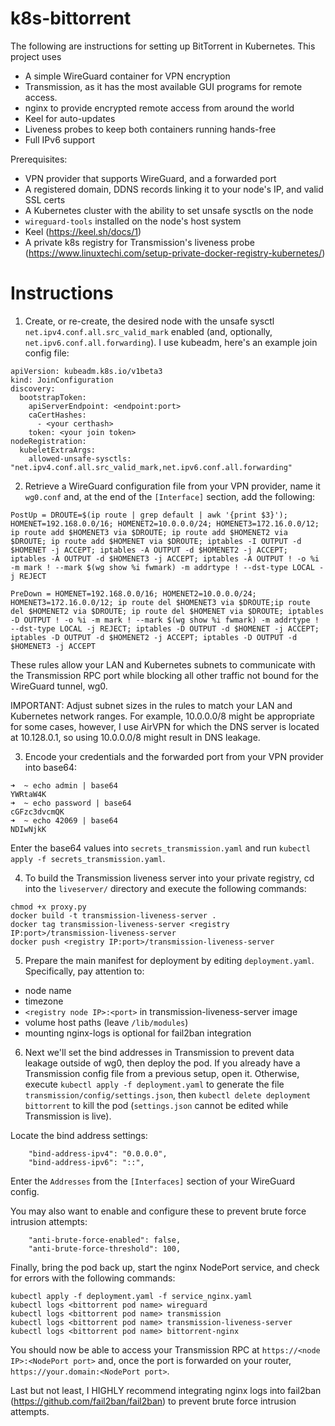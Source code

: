 # k8s-bittorrent

The following are instructions for setting up BitTorrent in Kubernetes. This project uses
* A simple WireGuard container for VPN encryption
* Transmission, as it has the most available GUI programs for remote access.
* nginx to provide encrypted remote access from around the world
* Keel for auto-updates
* Liveness probes to keep both containers running hands-free
* Full IPv6 support

Prerequisites:
* VPN provider that supports WireGuard, and a forwarded port
* A registered domain, DDNS records linking it to your node's IP, and valid SSL certs
* A Kubernetes cluster with the ability to set unsafe sysctls on the node
* `wireguard-tools` installed on the node's host system
* Keel (https://keel.sh/docs/1)
* A private k8s registry for Transmission's liveness probe (https://www.linuxtechi.com/setup-private-docker-registry-kubernetes/)

# Instructions

1. Create, or re-create, the desired node with the unsafe sysctl `net.ipv4.conf.all.src_valid_mark` enabled (and, optionally, `net.ipv6.conf.all.forwarding`). I use kubeadm, here's an example join config file:

```
apiVersion: kubeadm.k8s.io/v1beta3
kind: JoinConfiguration
discovery:
  bootstrapToken:
    apiServerEndpoint: <endpoint:port>
    caCertHashes: 
      - <your certhash>
    token: <your join token>
nodeRegistration:
  kubeletExtraArgs:
    allowed-unsafe-sysctls: "net.ipv4.conf.all.src_valid_mark,net.ipv6.conf.all.forwarding"
```


2. Retrieve a WireGuard configuration file from your VPN provider, name it `wg0.conf` and, at the end of the `[Interface]` section, add the following:

```
PostUp = DROUTE=$(ip route | grep default | awk '{print $3}'); HOMENET=192.168.0.0/16; HOMENET2=10.0.0.0/24; HOMENET3=172.16.0.0/12; ip route add $HOMENET3 via $DROUTE; ip route add $HOMENET2 via $DROUTE; ip route add $HOMENET via $DROUTE; iptables -I OUTPUT -d $HOMENET -j ACCEPT; iptables -A OUTPUT -d $HOMENET2 -j ACCEPT; iptables -A OUTPUT -d $HOMENET3 -j ACCEPT; iptables -A OUTPUT ! -o %i -m mark ! --mark $(wg show %i fwmark) -m addrtype ! --dst-type LOCAL -j REJECT

PreDown = HOMENET=192.168.0.0/16; HOMENET2=10.0.0.0/24; HOMENET3=172.16.0.0/12; ip route del $HOMENET3 via $DROUTE;ip route del $HOMENET2 via $DROUTE; ip route del $HOMENET via $DROUTE; iptables -D OUTPUT ! -o %i -m mark ! --mark $(wg show %i fwmark) -m addrtype ! --dst-type LOCAL -j REJECT; iptables -D OUTPUT -d $HOMENET -j ACCEPT; iptables -D OUTPUT -d $HOMENET2 -j ACCEPT; iptables -D OUTPUT -d $HOMENET3 -j ACCEPT
```
These rules allow your LAN and Kubernetes subnets to communicate with the Transmission RPC port while blocking all other traffic not bound for the WireGuard tunnel, wg0.

IMPORTANT: Adjust subnet sizes in the rules to match your LAN and Kubernetes network ranges. For example, 10.0.0.0/8 might be appropriate for some cases, however, I use AirVPN for which the DNS server is located at 10.128.0.1, so using 10.0.0.0/8 might result in DNS leakage.


3. Encode your credentials and the forwarded port from your VPN provider into base64:

```
➜  ~ echo admin | base64
YWRtaW4K
➜  ~ echo password | base64
cGFzc3dvcmQK
➜  ~ echo 42069 | base64
NDIwNjkK
```

Enter the base64 values into `secrets_transmission.yaml` and run `kubectl apply -f secrets_transmission.yaml`. 


4. To build the Transmission liveness server into your private registry, cd into the `liveserver/` directory and execute the following commands:

```
chmod +x proxy.py
docker build -t transmission-liveness-server .
docker tag transmission-liveness-server <registry IP:port>/transmission-liveness-server
docker push <registry IP:port>/transmission-liveness-server
```


5. Prepare the main manifest for deployment by editing `deployment.yaml`. Specifically, pay attention to:
* node name
* timezone
* `<registry node IP>:<port>` in transmission-liveness-server image
* volume host paths (leave `/lib/modules`)
* mounting nginx-logs is optional for fail2ban integration


6. Next we'll set the bind addresses in Transmission to prevent data leakage outside of wg0, then deploy the pod. If you already have a Transmission config file from a previous setup, open it. Otherwise, execute `kubectl apply -f deployment.yaml` to generate the file `transmission/config/settings.json`, then `kubectl delete deployment bittorrent` to kill the pod (`settings.json` cannot be edited while Transmission is live). 

Locate the bind address settings:
```
    "bind-address-ipv4": "0.0.0.0",
    "bind-address-ipv6": "::",
```

Enter the `Addresses` from the `[Interfaces]` section of your WireGuard config.

You may also want to enable and configure these to prevent brute force intrusion attempts:

```
    "anti-brute-force-enabled": false,
    "anti-brute-force-threshold": 100,
```

Finally, bring the pod back up, start the nginx NodePort service, and check for errors with the following commands: 

```
kubectl apply -f deployment.yaml -f service_nginx.yaml
kubectl logs <bittorrent pod name> wireguard
kubectl logs <bittorrent pod name> transmission
kubectl logs <bittorrent pod name> transmission-liveness-server
kubectl logs <bittorrent pod name> bittorrent-nginx
```

You should now be able to access your Transmission RPC at `https://<node IP>:<NodePort port>` and, once the port is forwarded on your router, `https://your.domain:<NodePort port>`.

Last but not least, I HIGHLY recommend integrating nginx logs into fail2ban (https://github.com/fail2ban/fail2ban) to prevent brute force intrusion attempts.
